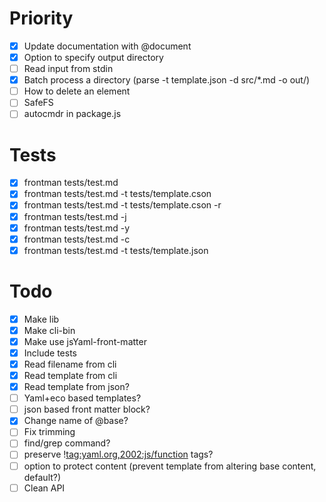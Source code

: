# Priority
- [x] Update documentation with @document
- [x] Option to specify output directory
- [ ] Read input from stdin
- [x] Batch process a directory (parse -t template.json -d src/*.md -o out/)
- [ ] How to delete an element
- [ ] SafeFS
- [ ] autocmdr in package.js

# Tests
- [x] frontman tests/test.md
- [x] frontman tests/test.md -t tests/template.cson
- [x] frontman tests/test.md -t tests/template.cson -r
- [x] frontman tests/test.md -j
- [x] frontman tests/test.md -y
- [x] frontman tests/test.md -c
- [x] frontman tests/test.md -t tests/template.json

# Todo
- [x] Make lib
- [x] Make cli-bin
- [x] Make use jsYaml-front-matter
- [x] Include tests
- [x] Read filename from cli
- [x] Read template from cli
- [x] Read template from json?
- [ ] Yaml+eco based templates?
- [ ] json based front matter block?
- [x] Change name of @base?
- [ ] Fix trimming
- [ ] find/grep command?
- [ ] preserve !<tag:yaml.org,2002:js/function> tags?
- [ ] option to protect content (prevent template from altering base content, default?)
- [ ] Clean API
